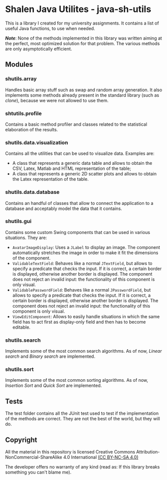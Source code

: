 # Shalen Java Utilites - java-sh-utils #

This is a library I created for my university assignments. It contains a list of useful Java functions, to use when needed.

_**Note**_: None of the methods implemented in this library was written aiming at the perfect, most optimized solution for that problem. The various methods are only asymptotically efficient. 

## Modules ##

### shutils.array ###
Handles basic array stuff such as swap and random array generation. It also implements some methods already present in the standard library (such as *clone*), because we were not allowed to use them.

### shtutils.profile ###
Contains a basic method profiler and classes related to the statistical elaboration of the results.

### shutils.data.visualization ###
Contains all the utilities that can be used to visualize data. Examples are:

* A class that represents a generic data table and allows to obtain the CSV, Latex, Matlab and HTML representation of the table;
* A class that represents a generic 2D scatter plots and allows to obtain the Latex representation of the table.

### shutils.data.database ###
Contains an handful of classes that allow to connect the application to a database and acceptably model the data that it contains.

### shutils.gui ###
Contains some custom Swing components that can be used in various situations. They are:

* `AvatarImageDisplay`: Uses a `JLabel` to display an image. The component automatically stretches the image in order to make it fit the dimensions of the component.
* `ValidableTextField`: Behaves like a normal `JTextField`, but allows to specify a predicate that checks the input. If it is correct, a certain border is displayed, otherwise another border is displayed. The component does not reject an invalid input: the functionality of this component is only visual.  
* `ValidablePasswordField`: Behaves like a normal `JPasswordField`, but allows to specify a predicate that checks the input. If it is correct, a certain border is displayed, otherwise another border is displayed. The component does not reject an invalid input: the functionality of this component is only visual.  
* `ViewEditComponent`: Allows to easily handle situations in which the same field has to act first as display-only field and then has to become editable.

### shutils.search ###
Implements some of the most common search algorithms. As of now, *Linear search* and *Binary search* are implemented.

### shutils.sort ###
Implements some of the most common sorting algorithms. As of now, *Insertion Sort* and *Quick Sort* are implemented.

## Tests ##
The test folder contains all the JUnit test used to test if the implementation of the methods are correct. They are not the best of the world, but they will do.

## Copyright ##
All the material in this repository is licensed Creative Commons Attribution-NonCommercial-ShareAlike 4.0 International [(CC BY-NC-SA 4.0)](http://creativecommons.org/licenses/by-nc-sa/4.0/)

The developer offers no warranty of any kind (read as: If this library breaks something you can't blame me).